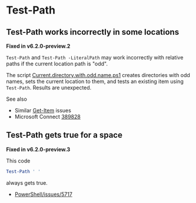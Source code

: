 
# Test-Path

## Test-Path works incorrectly in some locations

**Fixed in v6.2.0-preview.2**

`Test-Path` and `Test-Path -LiteralPath` may work incorrectly with relative
paths if the current location path is "odd".

The script [Current.directory.with.odd.name.ps1](Current.directory.with.odd.name.ps1) creates directories with odd
names, sets the current location to them, and tests an existing item using
`Test-Path`. Results are unexpected.

See also

- Similar [Get-Item](../../Get-Item/Directory-with-brackets) issues
- Microsoft Connect [389828](https://connect.microsoft.com/PowerShell/Feedback/Details/389828)

## Test-Path gets true for a space

**Fixed in v6.2.0-preview.3**

This code

```powershell
Test-Path ' '
```

always gets true.

- [PowerShell/issues/5717](https://github.com/PowerShell/PowerShell/issues/5717)
